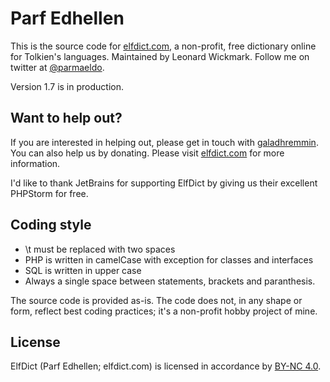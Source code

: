 Parf Edhellen
==============
This is the source code for [elfdict.com](http://www.elfdict.com), a non-profit, free dictionary online for Tolkien's languages. Maintained by Leonard Wickmark. Follow me on twitter at [@parmaeldo](https://twitter.com/parmaeldo).

Version 1.7 is in production.

Want to help out?
-----------------
If you are interested in helping out, please get in touch with [galadhremmin](https://github.com/galadhremmin).
You can also help us by donating. Please visit [elfdict.com](http://www.elfdict.com) for more information.

I'd like to thank JetBrains for supporting ElfDict by giving us their excellent PHPStorm for free.

Coding style
------------
* \t must be replaced with two spaces
* PHP is written in camelCase with exception for classes and interfaces
* SQL is written in upper case
* Always a single space between statements, brackets and paranthesis.

The source code is provided as-is. The code does not, in any shape or form, reflect best coding practices; it's a non-profit hobby project of mine.

License
-------
ElfDict (Parf Edhellen; elfdict.com) is licensed in accordance by [BY-NC 4.0](http://creativecommons.org/licenses/by-nc/4.0/).
